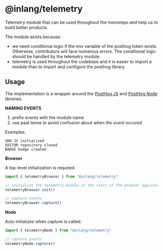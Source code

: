 # @inlang/telemetry

Telemetry module that can be used throughout the monorepo and help us to build better products.

The module exists because:

- we need conditional logic if the env variable of the posthog token exists. Otherwise, contributors will face numerous errors. The conditional logic should be handled by the telemetry module.
- telemetry is used throughout the codebase and it is easier to import a module than to import and configure the posthog library.

## Usage

The implementation is a wrapper around the [PostHog JS](https://posthog.com/docs/libraries/js) and [PostHog Node](https://posthog.com/docs/libraries/node) libraries.

**NAMING EVENTS**

1. prefix events with the module name
2. use past tense to avoid confusion about _when the event occured_

Examples: 

`SDK-JS initialized`  
`EDITOR repository cloned`  
`BADGE badge created`  

**Browser**

A top-level initialization is required.

```js
import { telemetryBrowser } from "@inlang/telemetry"

// initialize the telemetry module at the start of the browser application
telemetryBrowser.init()

// capture events
telemetryBrowser.capture()
```

**Node**

Auto initializes when capture is called.

```js
import { telemetryNode } from "@inlang/telemetry"

// capture events
telemetryNode.capture()
```
